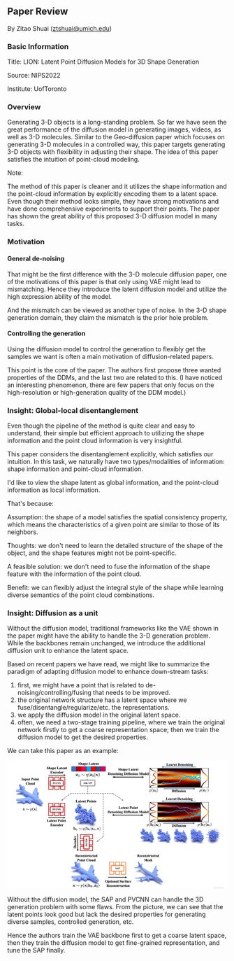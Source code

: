 ## Paper Review

By Zitao Shuai (ztshuai@umich.edu) 

### Basic Information

Title: LION: Latent Point Diffusion Models for 3D Shape Generation

Source: NIPS2022

Institute: UofToronto

### Overview

Generating 3-D objects is a long-standing problem. So far we have seen the great performance of the diffusion model in generating images, videos, as well as 3-D molecules. Similar to the Geo-diffusion paper which focuses on generating 3-D molecules in a controlled way, this paper targets generating 3-D objects with flexibility in adjusting their shape. The idea of this paper satisfies the intuition of point-cloud modeling.

Note:

The method of this paper is cleaner and it utilizes the shape information and the point-cloud information by explicitly encoding them to a latent space. Even though their method looks simple, they have strong motivations and have done comprehensive experiments to support their points. The paper has shown the great ability of this proposed 3-D diffusion model in many tasks. 

### Motivation

#### General de-noising 

That might be the first difference with the 3-D molecule diffusion paper, one of the motivations of this paper is that only using VAE might lead to mismatching. Hence they introduce the latent diffusion model and utilize the high expression ability of the model.

And the mismatch can be viewed as another type of noise. In the 3-D shape generation domain, they claim the mismatch is the prior hole problem.

#### Controlling the generation

Using the diffusion model to control the generation to flexibly get the samples we want is often a main motivation of diffusion-related papers. 

This point is the core of the paper. The authors first propose three wanted properties of the DDMs, and the last two are related to this. (I have noticed an interesting phenomenon, there are few papers that only focus on the high-resolution or high-generation quality of the DDM model.)

### Insight: Global-local disentanglement

Even though the pipeline of the method is quite clear and easy to understand, their simple but efficient approach to utilizing the shape information and the point cloud information is very insightful.

This paper considers the disentanglement explicitly, which satisfies our intuition. In this task, we naturally have two types/modalities of information: shape information and point-cloud information.

I'd like to view the shape latent as global information, and the point-cloud information as local information.

That's because:

Assumption: the shape of a model satisfies the spatial consistency property, which means the characteristics of a given point are similar to those of its neighbors.

Thoughts: we don't need to learn the detailed structure of the shape of the object, and the shape features might not be point-specific. 

A feasible solution: we don't need to fuse the information of the shape feature with the information of the point cloud.

Benefit: we can flexibly adjust the integral style of the shape while learning diverse semantics of the point cloud combinations. 

### Insight: Diffusion as a unit

Without the diffusion model, traditional frameworks like the VAE shown in the paper might have the ability to handle the 3-D generation problem. While the backbones remain unchanged, we introduce the additional diffusion unit to enhance the latent space.

Based on recent papers we have read, we might like to summarize the paradigm of adapting diffusion model to enhance down-stream tasks:

1. first, we might have a point that is related to de-noising/controlling/fusing that needs to be improved.
2. the original network structure has a latent space where we fuse/disentangle/regularize/etc. the representations.
3. we apply the diffusion model in the original latent space.
4. often, we need a two-stage training pipeline, where we train the original network firstly to get a coarse representation space; then we train the diffusion model to get the desired properties.

We can take this paper as an example:

![image-20231008112311458](asset/image-20231008112311458.png)

Without the diffusion model, the SAP and PVCNN can handle the 3D generation problem with some flaws. From the picture, we can see that the latent points look good but lack the desired properties for generating diverse samples, controlled generation, etc.

Hence the authors train the VAE backbone first to get a coarse latent space, then they train the diffusion model to get fine-grained representation, and tune the SAP finally.
